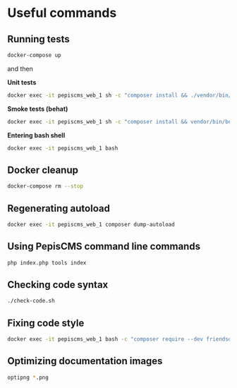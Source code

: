 # Useful commands

## Running tests

```bash
docker-compose up
```

and then

**Unit tests**

```bash
docker exec -it pepiscms_web_1 sh -c "composer install && ./vendor/bin/phpunit -c ./vendor/piotrpolak/pepiscms/"
```

**Smoke tests (behat)**

```bash
docker exec -it pepiscms_web_1 sh -c "composer install && vendor/bin/behat"
```

**Entering bash shell**

```bash
docker exec -it pepiscms_web_1 bash
```

## Docker cleanup

```bash
docker-compose rm --stop
```

## Regenerating autoload

```bash
docker exec -it pepiscms_web_1 composer dump-autoload
```

## Using PepisCMS command line commands

```bash
php index.php tools index
```

## Checking code syntax

```bash
./check-code.sh
```

## Fixing code style

```bash
docker exec -it pepiscms_web_1 bash -c "composer require --dev friendsofphp/php-cs-fixer \"2.2.*\" && ./vendor/bin/php-cs-fixer fix"
```

## Optimizing documentation images

```bash
optipng *.png
```